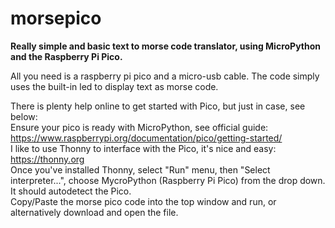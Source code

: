 # morsepico
<b>Really simple and basic text to morse code translator, using MicroPython and the Raspberry Pi Pico.</b>

All you need is a raspberry pi pico and a micro-usb cable. The code simply uses the built-in led to display text as morse code.

There is plenty help online to get started with Pico, but just in case, see below:<br>
Ensure your pico is ready with MicroPython, see official guide: https://www.raspberrypi.org/documentation/pico/getting-started/<br>
I like to use Thonny to interface with the Pico, it's nice and easy: https://thonny.org<br>
Once you've installed Thonny, select "Run" menu, then "Select interpreter...", choose MycroPython (Raspberry Pi Pico) from the drop down.<br>
It should autodetect the Pico.<br>
Copy/Paste the morse pico code into the top window and run, or alternatively download and open the file.<br>

